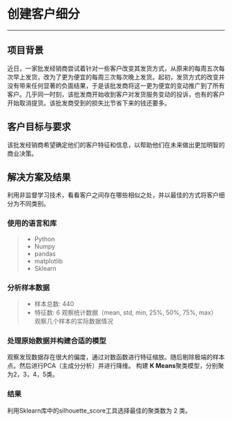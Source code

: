 # 创建客户细分

------
## 项目背景
近日，一家批发经销商尝试着针对一些客户改变其发货方式，从原来的每周五次每次早上发货，改为了更为便宜的每周三次每次晚上发货。起初，发货方式的改变并没有带来任何显著的负面结果，于是该批发商将这一更为便宜的变动推广到了所有客户。几乎同一时刻，该批发商开始收到客户对发货服务变动的投诉，也有的客户开始取消提货。该批发商受到的损失比节省下来的钱还要多。

## 客户目标与要求
该批发经销商希望确定他们的客户特征和信息，以帮助他们在未来做出更加明智的商业决策。

## 解决方案及结果
利用非监督学习技术，看看客户之间存在哪些相似之处，并以最佳的方式将客户细分为不同类别。
### 使用的语言和库
> * Python
> * Numpy
> * pandas
> * matplotlib
> * Sklearn


### 分析样本数据

> * 样本总数: 440
> * 特征数: 6
观察统计数据（mean, std, min, 25%, 50%, 75%, max）
观察几个样本的实际数据情况

### 处理原始数据并构建合适的模型
观察发现数据存在很大的偏度，通过对数函数进行特征缩放。随后剔除极端的样本点。然后进行PCA（主成分分析）并进行降维。
构建 **K Means**聚类模型，分别聚为2，3，4，5类。

### 结果
利用Sklearn库中的silhouette_score工具选择最佳的聚类数为 2 类。
